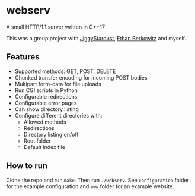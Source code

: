 # webserv
A small HTTP/1.1 server written in C++17

This was a group project with [JiggyStardust](https://github.com/JiggyStardust), [Ethan Berkowitz](https://github.com/ethan-berkowitz) and myself. 

## Features
* Supported methods: GET, POST, DELETE
* Chunked transfer encoding for incoming POST bodies
* Multipart form-data for file uploads
* Run CGI scripts in Python
* Configurable redirections
* Configurable error pages
* Can show directory listing
* Configure different directories with:
    * Allowed methods
    * Redirections
    * Directory listing on/off
    * Root folder
    * Default index file

## How to run
Clone the repo and run `make`. 
Then run `./webserv`. 
See `configuration` folder for the example configuration and `www` folder for an example website. 
